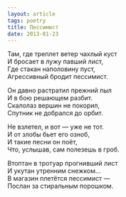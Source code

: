 ```yaml
---
layout: article
tags: poetry
title: Пессимист
date: 2013-01-23
---
```


Там, где треплет ветер чахлый куст<br>
И бросает в лужу павший лист,<br>
Где стакан наполовину пуст,<br>
Агрессивный бродит пессимист.<br>

Он давно растратил прежний пыл<br>
И в бою решающем разбит.<br>
Скалолаз вершин не покорил,<br>
Спутник не добрался до орбит.<br>

Не взлетел, и вот — уже не тот.<br>
И от злобы бьет его озноб,<br>
И такие песни он поёт,<br>
Что, услышав, сам полезешь в гроб.<br>

Втоптан в тротуар прогнивший лист<br>
И укутан утренним снежком...<br>
В магазин плетётся пессимист —<br>
Послан за стиральным порошком.
